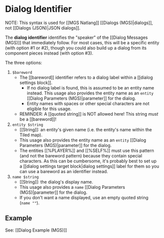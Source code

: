 # Dialog Identifier

NOTE: This syntax is used for [[MGS Natlang]] [[Dialogs (MGS)|dialogs]], not [[Dialogs (JSON)|JSON dialogs]].

The **dialog identifier** identifies the "speaker" of the [[Dialog Messages (MGS)]] that immediately follow. For most cases, this will be a specific entity (with option #1 or #2), though you could also build up a dialog from its component pieces instead (with option #3).

The three options:

1. `$bareword`
	- The [[bareword]] identifier refers to a dialog label within a [[dialog settings block]].
		- If no dialog label is found, this is assumed to be an entity name instead. This usage also provides the entity name as an `entity` [[Dialog Parameters (MGS)|parameter]] for the dialog.
		- Entity names with spaces or other special characters are not eligible for this usage.
	- REMINDER: A [[quoted string]] is NOT allowed here! This string *must* be a [[bareword]]!
2. `entity $string`
	- [[String]]: an entity's given name (i.e. the entity's name within the Tiled map).
	- This usage also provides the entity name as an `entity` [[Dialog Parameters (MGS)|parameter]] for the dialog.
	- The entities [[%PLAYER%]] and [[%SELF%]] must use this pattern (and not the bareword pattern) because they contain special characters. As this can be cumbersome, it's probably best to set up a [[dialog settings target block|dialog settings]] label for them so you can use a bareword as an identifier instead.
3. `name $string`
	- [[String]]: the dialog's display name.
	- This usage also provides a `name` [[Dialog Parameters (MGS)|parameter]] for the dialog.
	- If you don't want a name displayed, use an empty quoted string (`name ""`).

## Example

See: [[Dialog Example (MGS)]]
